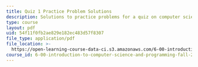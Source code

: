 ```yaml
---
title: Quiz 1 Practice Problem Solutions
description: Solutions to practice problems for a quiz on computer science and programming.
type: course
layout: pdf
uid: 54f11f0fb2ae829e182ec483d57f8307
file_type: application/pdf
file_location: >-
  https://open-learning-course-data-ci.s3.amazonaws.com/6-00-introduction-to-computer-science-and-programming-fall-2008/54f11f0fb2ae829e182ec483d57f8307_quiz1_solution.pdf
course_id: 6-00-introduction-to-computer-science-and-programming-fall-2008
---
```

